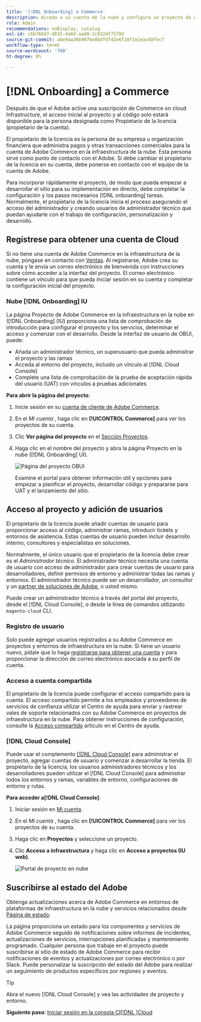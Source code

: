 ```yaml
---
title: '[!DNL Onboarding] a Commerce'
description: Acceda a su cuenta de la nube y configure un proyecto de Adobe Commerce en la nube.
role: Admin
recommendations: noDisplay, catalog
exl-id: c6b768d7-d835-4a8d-aad9-1c0324f7570d
source-git-commit: abe9aa36b907be8bdfdf42e6f28f1e1eac68fecf
workflow-type: tm+mt
source-wordcount: '760'
ht-degree: 0%

---
```


# [!DNL Onboarding] a Commerce

Después de que el Adobe active una suscripción de Commerce on cloud Infrastructure, el acceso inicial al proyecto y al código solo estará disponible para la persona designada como Propietario de la licencia (propietario de la cuenta).

El propietario de la licencia es la persona de su empresa u organización financiera que administra pagos y otras transacciones comerciales para la cuenta de Adobe Commerce en la infraestructura de la nube. Esta persona sirve como punto de contacto con el Adobe. Si debe cambiar el propietario de la licencia en su cuenta, debe ponerse en contacto con el equipo de la cuenta de Adobe.

Para incorporar rápidamente el proyecto, de modo que pueda empezar a desarrollar el sitio para su implementación en directo, debe completar la configuración y los pasos necesarios [!DNL onboarding] tareas. Normalmente, el propietario de la licencia inicia el proceso asegurando el acceso del administrador y creando usuarios de administrador técnico que puedan ayudarle con el trabajo de configuración, personalización y desarrollo.

## Regístrese para obtener una cuenta de Cloud

Si no tiene una cuenta de Adobe Commerce en la infraestructura de la nube, póngase en contacto con [Ventas]. Al registrarse, Adobe crea su cuenta y le envía un correo electrónico de bienvenida con instrucciones sobre cómo acceder a la interfaz del proyecto. El correo electrónico contiene un vínculo para que pueda iniciar sesión en su cuenta y completar la configuración inicial del proyecto.

### Nube [!DNL Onboarding] IU

La página Proyecto de Adobe Commerce en la infraestructura en la nube en ([!DNL Onboarding] (IU) proporciona una lista de comprobación de introducción para configurar el proyecto y los servicios, determinar el acceso y comenzar con el desarrollo. Desde la interfaz de usuario de OBUI, puede:

- Añada un administrador técnico, un superusuario que pueda administrar el proyecto y las ramas
- Acceda al entorno del proyecto, incluido un vínculo al [!DNL Cloud Console]
- Complete una lista de comprobación de la prueba de aceptación rápida del usuario (UAT) con vínculos a pruebas adicionales

**Para abrir la página del proyecto**:

1. Inicie sesión en su [cuenta de cliente de Adobe Commerce](https://account.magento.com/customer/account/login).

1. En el _Mi cuenta_ , haga clic en **[!UICONTROL Commerce]** para ver los proyectos de su cuenta.

1. Clic **Ver página del proyecto** en el [Sección Proyectos](https://cloud.magento.com/cloud/project/).

1. Haga clic en el nombre del proyecto y abra la página Proyecto en la nube ([!DNL Onboarding] UI).

   ![Página del proyecto OBUI](../assets/onboarding-ui.png)

   Examine el portal para obtener información útil y opciones para empezar a planificar el proyecto, desarrollar código y prepararse para UAT y el lanzamiento del sitio.

## Acceso al proyecto y adición de usuarios

El propietario de la licencia puede añadir cuentas de usuario para proporcionar acceso al código, administrar ramas, introducir tickets y entornos de asistencia. Estas cuentas de usuario pueden incluir desarrollo interno, consultores y especialistas en soluciones.

Normalmente, el único usuario que el propietario de la licencia debe crear es el _Administrador técnico_. El administrador técnico necesita una cuenta de usuario con acceso de administrador para crear cuentas de usuario para desarrolladores, definir permisos de entorno y administrar todas las ramas y entornos. El administrador técnico puede ser un desarrollador, un consultor y un [partner de soluciones de Adobe](https://business.adobe.com/products/magento/partners.html), o usted mismo.

Puede crear un administrador técnico a través del portal del proyecto, desde el [!DNL Cloud Console], o desde la línea de comandos utilizando `magento-cloud` CLI.

### Registro de usuario

Solo puede agregar usuarios registrados a su Adobe Commerce en proyectos y entornos de infraestructura en la nube. Si tiene un usuario nuevo, pídale que lo haga [registrarse para obtener una cuenta](https://account.magento.com/customer/account/login/) y para proporcionar la dirección de correo electrónico asociada a su perfil de cuenta.

### Acceso a cuenta compartida

El propietario de la licencia puede configurar el acceso compartido para la cuenta. El acceso compartido permite a los empleados y proveedores de servicios de confianza utilizar el Centro de ayuda para enviar y rastrear vales de soporte relacionados con su Adobe Commerce en proyectos de infraestructura en la nube. Para obtener instrucciones de configuración, consulte la [Acceso compartido] artículo en el Centro de ayuda.

### [!DNL Cloud Console]

Puede usar el complemento [[!DNL Cloud Console]](cloud-console.md) para administrar el proyecto, agregar cuentas de usuario y comenzar a desarrollar la tienda. El propietario de la licencia, los usuarios administradores técnicos y los desarrolladores pueden utilizar el [!DNL Cloud Console] para administrar todos los entornos y ramas, variables de entorno, configuraciones de entorno y rutas.

**Para acceder a[!DNL Cloud Console]**:

1. Iniciar sesión en [Mi cuenta](https://account.magento.com/customer/account/login).

1. En el _Mi cuenta_ , haga clic en **[!UICONTROL Commerce]** para ver los proyectos de su cuenta.

1. Haga clic en **Proyectos** y seleccione un proyecto.

1. Clic **Acceso a infraestructura** y haga clic en **Acceso a proyectos (IU web)**.

   ![Portal de proyecto en nube](../assets/obui-project-access.png)

## Suscribirse al estado del Adobe

Obtenga actualizaciones acerca de Adobe Commerce en entornos de plataformas de infraestructura en la nube y servicios relacionados desde [Página de estado].

La página proporciona un estado para los componentes y servicios de Adobe Commerce seguido de notificaciones sobre informes de incidentes, actualizaciones de servicios, interrupciones planificadas y mantenimiento programado. Cualquier persona que trabaje en el proyecto puede suscribirse al sitio de estado de Adobe Commerce para recibir notificaciones de eventos y actualizaciones por correo electrónico o por Slack. Puede personalizar la suscripción del estado del Adobe para realizar un seguimiento de productos específicos por regiones y eventos.

>[!TIP]
>
> Abra el nuevo [!DNL Cloud Console] y vea las actividades de proyecto y entorno.
>
>**Siguiente paso**: [Iniciar sesión en la consola Cl[!DNL ]Cloud](cloud-console.md)

<!-- link definitions -->

[Ventas]: https://business.adobe.com/products/magento/get-demo.html
[Acceso compartido]: https://experienceleague.adobe.com/docs/commerce-knowledge-base/kb/help-center-guide/magento-help-center-user-guide.html#shared-access
[Página de estado]: https://status.adobe.com/products/503473
